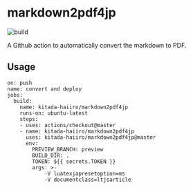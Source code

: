# markdown2pdf4jp
![build](https://github.com/kitada-haiiro/markdown2pdf4jp/workflows/build/badge.svg?branch=master)

A Github action to automatically convert the markdown to PDF.


## Usage

```
on: push
name: convert and deploy
jobs:
  build:
    name: kitada-haiiro/markdown2pdf4jp
    runs-on: ubuntu-latest
    steps:
    - uses: actions/checkout@master
    - name: kitada-haiiro/markdown2pdf4jp
      uses: kitada-haiiro/markdown2pdf4jp@master
      env:
        PREVIEW_BRANCH: preview
        BUILD_DIR: .
        TOKEN: ${{ secrets.TOKEN }}
        args: >-
            -V luatexjapresetoption=ms
            -V documentclass=ltjsarticle
```

